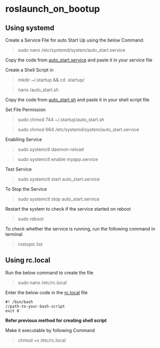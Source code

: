 # roslaunch_on_bootup

## Using systemd

Create a Service File for auto Start Up using the below Command.

> sudo nano /etc/systemd/system/auto_start.service

Copy the code from [auto_start.service](auto_start.service) and paste it in  your service file

Create a Shell Script in 

>mkdir ~/.startup && cd .startup/

>nano /auto_start.sh

Copy the code from [auto_start.sh](auto_start.sh) and paste it in  your shell script file


Set File Permission

>sudo chmod 744 ~/.startup/auto_start.sh

>sudo chmod 664 /etc/systemd/system/auto_start.service

Enablling Service

>sudo systemctl daemon-reload

>sudo systemctl enable myapp.service

Test Service
>sudo systemctl start auto_start.service

To Stop the Service
>sudo systemctl stop auto_start.service

Restart the system to check if the service started on reboot
> sudo reboot

To check whether the service is running, run the following command in terminal
>rostopic list


## Using rc.local

Run the below command to create the file
>sudo nano /etc/rc.local

Enter the below code in the [rc.local](rc.local) file

```
#! /bin/bash
//path-to-your-bash-script
exit 0
```

**Refer previous method for creating shell script**

Make it executable by following Command
>chmod +x /etc/rc.local
